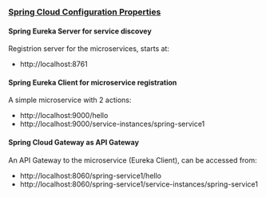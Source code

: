 ### [Spring Cloud Configuration Properties](https://cloud.spring.io/spring-cloud-static/Greenwich.RELEASE/multi/multi__appendix_compendium_of_configuration_properties.html)

#### Spring Eureka Server for service discovey
Registrion server for the microservices, starts at:
- http://localhost:8761

#### Spring Eureka Client for microservice registration
A simple microservice with 2 actions:
- http://localhost:9000/hello
- http://localhost:9000/service-instances/spring-service1

#### Spring Cloud Gateway as API Gateway
An API Gateway to the microservice (Eureka Client), can be accessed from:
- http://localhost:8060/spring-service1/hello
- http://localhost:8060/spring-service1/service-instances/spring-service1
